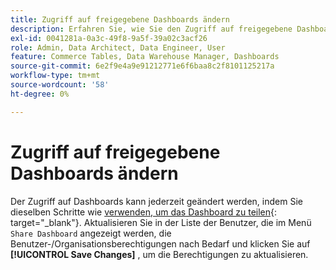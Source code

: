 ```yaml
---
title: Zugriff auf freigegebene Dashboards ändern
description: Erfahren Sie, wie Sie den Zugriff auf freigegebene Dashboards ändern können.
exl-id: 0041281a-0a3c-49f8-9a5f-39a02c3acf26
role: Admin, Data Architect, Data Engineer, User
feature: Commerce Tables, Data Warehouse Manager, Dashboards
source-git-commit: 6e2f9e4a9e91212771e6f6baa8c2f8101125217a
workflow-type: tm+mt
source-wordcount: '58'
ht-degree: 0%

---
```


# Zugriff auf freigegebene Dashboards ändern

Der Zugriff auf Dashboards kann jederzeit geändert werden, indem Sie dieselben Schritte wie [verwenden, um das Dashboard zu teilen](../../data-user/dashboards/share-dashboard-with-users.md){: target=&quot;_blank&quot;}. Aktualisieren Sie in der Liste der Benutzer, die im Menü `Share Dashboard` angezeigt werden, die Benutzer-/Organisationsberechtigungen nach Bedarf und klicken Sie auf **[!UICONTROL Save Changes]** , um die Berechtigungen zu aktualisieren.
